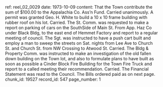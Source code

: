 ref: reel_02_0029
date: 1973-10-09
content: That the Town contribute the sum of $100.00 to the Appalachia Co. Ass’n Fund. Carried unanimously.
A permit was granted Geo. H. White to build
a 10 x 10 frame building with rubber roof on his lot. Carried. The St. Comm. was requested to
make a report on parking of cars on the SouthSide of Main St. From App. Haz Co under Black Bldg,
to the east end of Hemmet Factory and report to
a regular meeting of council.
The Sgt. was instructed to have a push cart built and employ a man to sweep the streets on Sat. nights
from Lee Ave to Church St. and Church St. from
NW Crossing to Atwood St. Carried.
The Bldg & Property Comm. was instructed to
make an investigation of the old fallen down building
on the Town lot, and also to formulate plans
to have built as soon as possible a Cinder Block Fire Building for the Town Fire Truck
and report to a called meeting their recommendation.
Carried. The Financial Statement was
read to the Council.
The Bills ordered paid as on next page.
chunk_id: 19527
record_id: 547
page_number: 1

